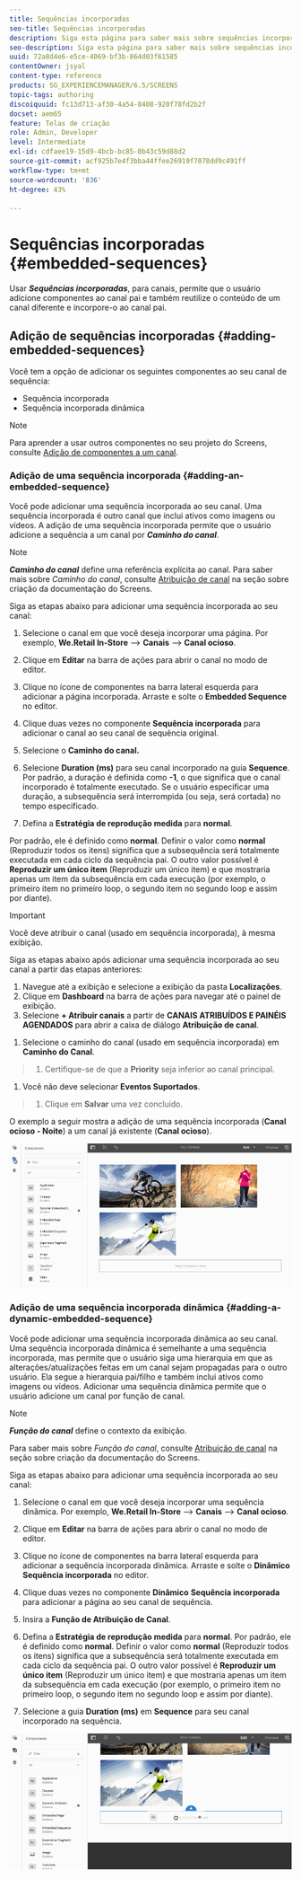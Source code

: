 ```yaml
---
title: Sequências incorporadas
seo-title: Sequências incorporadas
description: Siga esta página para saber mais sobre sequências incorporadas para canais que permitem ao usuário adicionar componentes no canal pai e também reutilizar o conteúdo de um canal diferente e incorporá-lo ao canal pai.
seo-description: Siga esta página para saber mais sobre sequências incorporadas para canais que permitem ao usuário adicionar componentes no canal pai e também reutilizar o conteúdo de um canal diferente e incorporá-lo ao canal pai.
uuid: 72a8d4e6-e5ce-4069-bf3b-864d03f61585
contentOwner: jsyal
content-type: reference
products: SG_EXPERIENCEMANAGER/6.5/SCREENS
topic-tags: authoring
discoiquuid: fc13d713-af30-4a54-8408-920f78fd2b2f
docset: aem65
feature: Telas de criação
role: Admin, Developer
level: Intermediate
exl-id: cdfaee19-15d9-4bcb-bc85-0b43c59d88d2
source-git-commit: acf925b7e4f3bba44ffee26919f7078dd9c491ff
workflow-type: tm+mt
source-wordcount: '836'
ht-degree: 43%

---
```


# Sequências incorporadas {#embedded-sequences}

Usar ***Sequências incorporadas***, para canais, permite que o usuário adicione componentes ao canal pai e também reutilize o conteúdo de um canal diferente e incorpore-o ao canal pai.

## Adição de sequências incorporadas {#adding-embedded-sequences}

Você tem a opção de adicionar os seguintes componentes ao seu canal de sequência:

* Sequência incorporada
* Sequência incorporada dinâmica

>[!NOTE]
>
>Para aprender a usar outros componentes no seu projeto do Screens, consulte [Adição de componentes a um canal](adding-components-to-a-channel.md).

### Adição de uma sequência incorporada {#adding-an-embedded-sequence}

Você pode adicionar uma sequência incorporada ao seu canal. Uma sequência incorporada é outro canal que inclui ativos como imagens ou vídeos. A adição de uma sequência incorporada permite que o usuário adicione a sequência a um canal por ***Caminho do canal***.

>[!NOTE]
>***Caminho do canal*** define uma referência explícita ao canal.
>Para saber mais sobre *Caminho do canal*, consulte [Atribuição de canal](channel-assignment.md) na seção sobre criação da documentação do Screens.

Siga as etapas abaixo para adicionar uma sequência incorporada ao seu canal:

1. Selecione o canal em que você deseja incorporar uma página. Por exemplo, **We.Retail In-Store** —> **Canais** —> **Canal ocioso**.

1. Clique em **Editar** na barra de ações para abrir o canal no modo de editor.
1. Clique no ícone de componentes na barra lateral esquerda para adicionar a página incorporada. Arraste e solte o **Embedded Sequence** no editor.
1. Clique duas vezes no componente **Sequência incorporada** para adicionar o canal ao seu canal de sequência original.
1. Selecione o **Caminho do canal.**
1. Selecione **Duration (ms)** para seu canal incorporado na guia **Sequence**. Por padrão, a duração é definida como **-1**, o que significa que o canal incorporado é totalmente executado. Se o usuário especificar uma duração, a subsequência será interrompida (ou seja, será cortada) no tempo especificado.

1. Defina a **Estratégia de reprodução medida** para **normal**.

Por padrão, ele é definido como **normal**. Definir o valor como **normal** (Reproduzir todos os itens) significa que a subsequência será totalmente executada em cada ciclo da sequência pai. O outro valor possível é **Reproduzir um único item** (Reproduzir um único item) e que mostraria apenas um item da subsequência em cada execução (por exemplo, o primeiro item no primeiro loop, o segundo item no segundo loop e assim por diante).

>[!IMPORTANT]
>
>Você deve atribuir o canal (usado em sequência incorporada), à mesma exibição.
>
>Siga as etapas abaixo após adicionar uma sequência incorporada ao seu canal a partir das etapas anteriores:
>
>1. Navegue até a exibição e selecione a exibição da pasta **Localizações**.
>1. Clique em **Dashboard** na barra de ações para navegar até o painel de exibição.
>1. Selecione **+ Atribuir canais** a partir de **CANAIS ATRIBUÍDOS E PAINÉIS AGENDADOS** para abrir a caixa de diálogo **Atribuição de canal**.

   >
   >
1. Selecione o caminho do canal (usado em sequência incorporada) em **Caminho do Canal**.
>1. Certifique-se de que a **Priority** seja inferior ao canal principal.

   >
   >
1. Você não deve selecionar **Eventos Suportados**.
>1. Clique em **Salvar** uma vez concluído.

>



O exemplo a seguir mostra a adição de uma sequência incorporada (**Canal ocioso - Noite**) a um canal já existente (**Canal ocioso**).

![new2](assets/new2.gif)

### Adição de uma sequência incorporada dinâmica {#adding-a-dynamic-embedded-sequence}

Você pode adicionar uma sequência incorporada dinâmica ao seu canal. Uma sequência incorporada dinâmica é semelhante a uma sequência incorporada, mas permite que o usuário siga uma hierarquia em que as alterações/atualizações feitas em um canal sejam propagadas para o outro usuário. Ela segue a hierarquia pai/filho e também inclui ativos como imagens ou vídeos. Adicionar uma sequência dinâmica permite que o usuário adicione um canal por função de canal.

>[!NOTE]
>
>***Função do canal*** define o contexto da exibição.
>
>Para saber mais sobre *Função do canal*, consulte [Atribuição de canal](channel-assignment.md) na seção sobre criação da documentação do Screens.

Siga as etapas abaixo para adicionar uma sequência incorporada ao seu canal:

1. Selecione o canal em que você deseja incorporar uma sequência dinâmica. Por exemplo, **We.Retail In-Store** —> **Canais** —> **Canal ocioso**.

1. Clique em **Editar** na barra de ações para abrir o canal no modo de editor.
1. Clique no ícone de componentes na barra lateral esquerda para adicionar a sequência incorporada dinâmica. Arraste e solte o **Dinâmico** **Sequência incorporada** no editor.

1. Clique duas vezes no componente **Dinâmico** **Sequência incorporada** para adicionar a página ao seu canal de sequência.

1. Insira a **Função de Atribuição de Canal**.
1. Defina a **Estratégia de reprodução medida** para **normal**. Por padrão, ele é definido como **normal**. Definir o valor como **normal** (Reproduzir todos os itens) significa que a subsequência será totalmente executada em cada ciclo da sequência pai. O outro valor possível é **Reproduzir um único item** (Reproduzir um único item) e que mostraria apenas um item da subsequência em cada execução (por exemplo, o primeiro item no primeiro loop, o segundo item no segundo loop e assim por diante).

1. Selecione a guia **Duration (ms)** em **Sequence** para seu canal incorporado na sequência.

![mais recente](assets/latest.gif)
